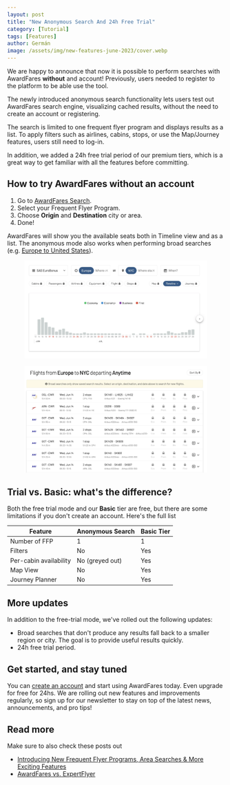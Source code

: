 ```yaml
---
layout: post
title: "New Anonymous Search And 24h Free Trial"
category: [Tutorial]
tags: [Features]
author: Germán
image: /assets/img/new-features-june-2023/cover.webp
---
```


We are happy to announce that now it is possible to perform searches with AwardFares **without** and account! Previously, users needed to register to the platform to be able use the tool.

The newly introduced anonymous search functionality lets users test out AwardFares search engine, visualizing cached results, without the need to create an account or registering.

The search is limited to one frequent flyer program and displays results as a list. To apply filters such as airlines, cabins, stops, or use the Map/Journey features, users still need to log-in.

In addition, we added a 24h free trial period of our premium tiers, which is a great way to get familiar with all the features before committing. 
 

## How to try AwardFares without an account

1. Go to [AwardFares Search](https://awardfares.com/search).
2. Select your Frequent Flyer Program.
3. Choose **Origin** and **Destination** city or area.
4. Done!

AwardFares will show you the available seats both in Timeline view and as a list. The anonymous mode also works when performing broad searches (e.g. [Europe to United States](https://awardfares.com/search?zone:Europe.country:US.)).

<figure>
<img src="/assets/img/new-features-june-2023/cached-results-timeline.webp" alt="Timeline view without an account." />
</figure>

<figure>
<img src="/assets/img/new-features-june-2023/cached-results-list.webp" alt="Timeline view without an account." />
</figure>



## Trial vs. Basic: what's the difference?

Both the free trial mode and our **Basic** tier are free, but there are some limitations if you don't create an account. Here's the full list

| Feature       				| Anonymous Search | Basic Tier |
|-------------------------	|------------------|------------|
| Number of FFP 				| 1                | 1          |
| Filters						| No   	         | Yes        |
| Per-cabin availability 	| No (greyed out)  | Yes        |
| Map View    				| No			      | Yes        |
| Journey Planner			| No	  		      | Yes        |



## More updates

In addition to the free-trial mode, we've rolled out the following updates:

* Broad searches that don't produce any results fall back to a smaller region or city. The goal is to provide useful results quickly.
* 24h free trial period.


## Get started, and stay tuned

You can [create an account](https://awardfares.com/signup) and start using AwardFares today. Even upgrade for free for 24hs. We are rolling out new features and improvements regularly, so sign up for our newsletter to stay on top of the latest news, announcements, and pro tips!

## Read more

Make sure to also check these posts out

- [Introducing New Frequent Flyer Programs, Area Searches & More Exciting Features
  ](https://blog.awardfares.com/new-programs-and-features/)
- [AwardFares vs. ExpertFlyer](https://blog.awardfares.com/awardfares-vs-expertflyer/)
